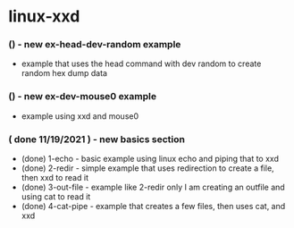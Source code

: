 # linux-xxd

### () - new ex-head-dev-random example
* example that uses the head command with dev random to create random hex dump data

### () - new ex-dev-mouse0 example
* example using xxd and mouse0

### ( done 11/19/2021 ) - new basics section
* (done) 1-echo - basic example using linux echo and piping that to xxd
* (done) 2-redir - simple example that uses redirection to create a file, then xxd to read it
* (done) 3-out-file - example like 2-redir only I am creating an outfile and using cat to read it
* (done) 4-cat-pipe - example that creates a few files, then uses cat, and xxd
